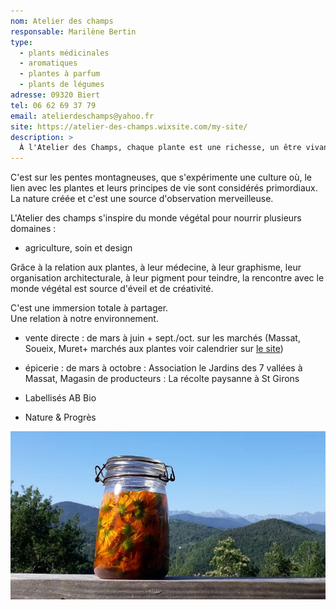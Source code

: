 ```yaml
---
nom: Atelier des champs
responsable: Marilène Bertin
type:
  - plants médicinales
  - aromatiques
  - plantes à parfum
  - plants de légumes
adresse: 09320 Biert
tel: 06 62 69 37 79
email: atelierdeschamps@yahoo.fr
site: https://atelier-des-champs.wixsite.com/my-site/
description: >
  À l'Atelier des Champs, chaque plante est une richesse, un être vivant considéré. La culture respecte le cycle naturel, en choisissant l'environnement qui est adapté. La relation de santé, de force, de sagesse et d'harmonie avec une agriculture montagnarde est primordiale, pour une vie de qualité. Rejoignez l'atelier des champs pour découvrir notre univers et la passion de la culture de l'être en lien avec le monde végétal.
---
```


C'est sur les pentes montagneuses, que s'expérimente une culture où, le lien avec les plantes et leurs principes de vie sont considérés primordiaux. La nature créée et c'est une source d'observation merveilleuse.

L'Atelier des champs s'inspire du monde végétal pour nourrir plusieurs domaines :

- agriculture, soin et design

Grâce à la relation aux plantes, à leur médecine, à leur graphisme, leur organisation architecturale, à leur pigment pour teindre, la rencontre avec le monde végétal est source d'éveil et de créativité.

​C'est une immersion totale à partager.  
Une relation à notre environnement.

- vente directe : de mars à juin + sept./oct. sur les marchés (Massat, Soueix, Muret+ marchés aux plantes voir calendrier sur [le site](https://atelier-des-champs.wixsite.com/my-site/))
- épicerie : de mars à octobre : Association le Jardins des 7 vallées à Massat, Magasin de producteurs : La récolte paysanne à St Girons

- Labellisés AB Bio
- Nature & Progrès

![atelier des champs](./media/atelier-des-champs.jpg)
